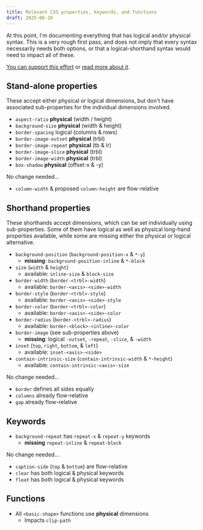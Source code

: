 ```yaml
---
title: Relevant CSS properties, keywords, and functions
draft: 2025-06-10
---
```


At this point,
I'm documenting everything that has
logical and/or physical syntax.
This is a very rough first pass,
and does not imply that every syntax
necessarily needs both options,
or that a logical-shorthand syntax
would need to impact all of these.

[You can support this effort](https://opencollective.com/oddbird-open-source/contribute/css-logical-shorthands-86141)
or [read more about it](/logical/).

## Stand-alone properties

These accept either physical or logical dimensions,
but don't have associated sub-properties
for the individual dimensions involved.

- `aspect-ratio` **physical** (width / height)
- `background-size` **physical** (width & height)
- `border-spacing` logical (columns & rows)
- `border-image-outset` **physical** (trbl)
- `border-image-repeat` **physical** (tb & lr)
- `border-image-slice` **physical** (trbl)
- `border-image-width` **physical** (trbl)
- `box-shadow` **physical** (offset-x & -y)

No change needed…

- `column-width` & proposed `column-height` are flow-relative

## Shorthand properties

These shorthands accept dimensions,
which can be set individually using sub-properties.
Some of them have logical as well as physical
long-hand properties available,
while some are missing either the physical or logical alternative.

- `background-position` (`background-position-x` & `*-y`)
  - **missing**: `background-position-inline` & `*-block`
- `size` (`width` & `height`)
  - available: `inline-size` & `block-size`
- `border-width` (`border-<trbl>-width`)
  - available: `border-<axis>-<side>-width`
- `border-style` (`border-<trbl>-style`)
  - available: `border-<axis>-<side>-style`
- `border-color` (`border-<trbl>-color`)
  - available: `border-<axis>-<side>-color`
- `border-radius` (`border-<trbl>-radius`)
  - available: `border-<block>-<inline>-color`
- `border-image` (see sub-properties above)
  - **missing**: logical `-outset`, `-repeat`, `-slice`, & `-width`
- `inset` (`top`, `right`, `bottom`, & `left`)
  - available: `inset-<axis>-<side>`
- `contain-intrinsic-size` (`contain-intrinsic-width` & `*-height`)
  - available: `contain-intrinsic-<axis>-size`

No change needed…

- `border` defines all sides equally
- `columns` already flow-relative
- `gap` already flow-relative

## Keywords

- `background-repeat` has `repeat-x` & `repeat-y` keywords
  - **missing** `repeat-inline` & `repeat-block`

No change needed…

- `caption-side` (`top` & `bottom`) are flow-relative
- `clear` has both logical & physical keywords
- `float` has both logical & physical keywords

## Functions

- All `<basic-shape>` functions use **physical** dimensions
  - Impacts `clip-path`

